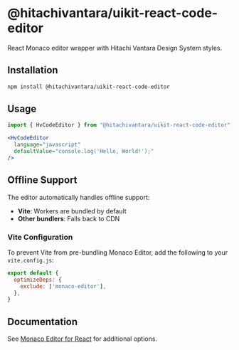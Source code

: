 # @hitachivantara/uikit-react-code-editor

React Monaco editor wrapper with Hitachi Vantara Design System styles.

## Installation

```sh
npm install @hitachivantara/uikit-react-code-editor
```

## Usage

```jsx
import { HvCodeEditor } from "@hitachivantara/uikit-react-code-editor";

<HvCodeEditor
  language="javascript"
  defaultValue="console.log('Hello, World!');"
/>
```

## Offline Support

The editor automatically handles offline support:

- **Vite**: Workers are bundled by default
- **Other bundlers**: Falls back to CDN

### Vite Configuration

To prevent Vite from pre-bundling Monaco Editor, add the following to your `vite.config.js`:

```js
export default {
  optimizeDeps: {
    exclude: ['monaco-editor'],
  },
}
```

## Documentation

See [Monaco Editor for React](https://github.com/suren-atoyan/monaco-react) for additional options.
